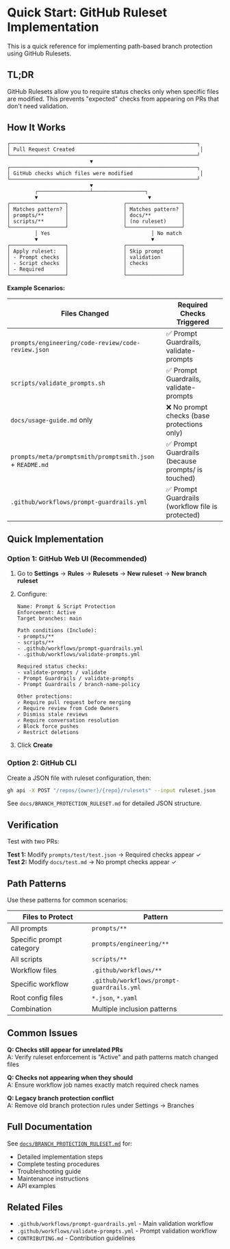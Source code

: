 # Quick Start: GitHub Ruleset Implementation

This is a quick reference for implementing path-based branch protection using GitHub Rulesets.

## TL;DR

GitHub Rulesets allow you to require status checks only when specific files are modified. This prevents "expected" checks from appearing on PRs that don't need validation.

## How It Works

```
┌─────────────────────────────────────────────────────────────┐
│ Pull Request Created                                         │
└─────────────────────────────────────────────────────────────┘
                           ▼
┌─────────────────────────────────────────────────────────────┐
│ GitHub checks which files were modified                      │
└─────────────────────────────────────────────────────────────┘
                           ▼
         ┌─────────────────┴─────────────────┐
         ▼                                    ▼
┌──────────────────┐                  ┌──────────────────┐
│ Matches pattern? │                  │ Matches pattern? │
│ prompts/**       │                  │ docs/**          │
│ scripts/**       │                  │ (no ruleset)     │
└──────────────────┘                  └──────────────────┘
         │ Yes                                 │ No match
         ▼                                     ▼
┌──────────────────┐                  ┌──────────────────┐
│ Apply ruleset:   │                  │ Skip prompt      │
│ - Prompt checks  │                  │ validation       │
│ - Script checks  │                  │ checks           │
│ - Required       │                  │                  │
└──────────────────┘                  └──────────────────┘
```

**Example Scenarios:**

| Files Changed | Required Checks Triggered |
|---------------|---------------------------|
| `prompts/engineering/code-review/code-review.json` | ✅ Prompt Guardrails, validate-prompts |
| `scripts/validate_prompts.sh` | ✅ Prompt Guardrails, validate-prompts |
| `docs/usage-guide.md` only | ❌ No prompt checks (base protections only) |
| `prompts/meta/promptsmith/promptsmith.json` + `README.md` | ✅ Prompt Guardrails (because prompts/ is touched) |
| `.github/workflows/prompt-guardrails.yml` | ✅ Prompt Guardrails (workflow file is protected) |

## Quick Implementation

### Option 1: GitHub Web UI (Recommended)

1. Go to **Settings** → **Rules** → **Rulesets** → **New ruleset** → **New branch ruleset**

2. Configure:
   ```
   Name: Prompt & Script Protection
   Enforcement: Active
   Target branches: main
   
   Path conditions (Include):
   - prompts/**
   - scripts/**
   - .github/workflows/prompt-guardrails.yml
   - .github/workflows/validate-prompts.yml
   
   Required status checks:
   - validate-prompts / validate
   - Prompt Guardrails / validate-prompts
   - Prompt Guardrails / branch-name-policy
   
   Other protections:
   ✓ Require pull request before merging
   ✓ Require review from Code Owners
   ✓ Dismiss stale reviews
   ✓ Require conversation resolution
   ✓ Block force pushes
   ✓ Restrict deletions
   ```

3. Click **Create**

### Option 2: GitHub CLI

Create a JSON file with ruleset configuration, then:

```bash
gh api -X POST "/repos/{owner}/{repo}/rulesets" --input ruleset.json
```

See `docs/BRANCH_PROTECTION_RULESET.md` for detailed JSON structure.

## Verification

Test with two PRs:

**Test 1:** Modify `prompts/test/test.json` → Required checks appear ✓  
**Test 2:** Modify `docs/test.md` → No prompt checks appear ✓

## Path Patterns

Use these patterns for common scenarios:

| Files to Protect | Pattern |
|------------------|---------|
| All prompts | `prompts/**` |
| Specific prompt category | `prompts/engineering/**` |
| All scripts | `scripts/**` |
| Workflow files | `.github/workflows/**` |
| Specific workflow | `.github/workflows/prompt-guardrails.yml` |
| Root config files | `*.json`, `*.yaml` |
| Combination | Multiple inclusion patterns |

## Common Issues

**Q: Checks still appear for unrelated PRs**  
A: Verify ruleset enforcement is "Active" and path patterns match changed files

**Q: Checks not appearing when they should**  
A: Ensure workflow job names exactly match required check names

**Q: Legacy branch protection conflict**  
A: Remove old branch protection rules under Settings → Branches

## Full Documentation

See [`docs/BRANCH_PROTECTION_RULESET.md`](BRANCH_PROTECTION_RULESET.md) for:
- Detailed implementation steps
- Complete testing procedures
- Troubleshooting guide
- Maintenance instructions
- API examples

## Related Files

- `.github/workflows/prompt-guardrails.yml` - Main validation workflow
- `.github/workflows/validate-prompts.yml` - Prompt validation workflow
- `CONTRIBUTING.md` - Contribution guidelines

